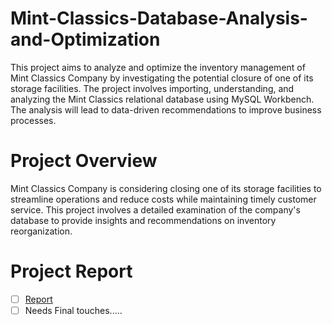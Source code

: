 # Mint-Classics-Database-Analysis-and-Optimization
This project aims to analyze and optimize the inventory management of Mint Classics Company by investigating the potential closure of one of its storage facilities. The project involves importing, understanding, and analyzing the Mint Classics relational database using MySQL Workbench. The analysis will lead to data-driven recommendations to improve business processes.

# Project Overview
Mint Classics Company is considering closing one of its storage facilities to streamline operations and reduce costs while maintaining timely customer service. This project involves a detailed examination of the company's database to provide insights and recommendations on inventory reorganization.

# Project Report
- [ ] [Report](https://github.com/mahmouduskudar/Mint-Classics-Database-Analysis-and-Optimization/blob/main/Report)
- [ ] Needs Final touches.....
